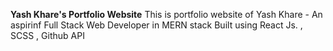 ****Yash Khare's Portfolio Website****
This is portfolio website of Yash Khare - An aspirinf Full Stack Web Developer in MERN stack
Built using React Js. , SCSS , Github API
